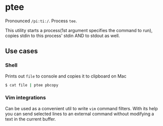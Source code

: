 # ptee

Pronounced `/piːtiː/`. Process `tee`.

This utility starts a process(1st argument specifies the command to run), copies stdin to this process' stdin AND to stdout as well.

## Use cases


### Shell

Prints  out `file` to console and copies it to clipboard on Mac

```bash
$ cat file | ptee pbcopy
```

### Vim integrations

Can be used as a convenient util to write `vim` command filters. With its help you can send selected lines to an external command without modifying a text in the current buffer. 
